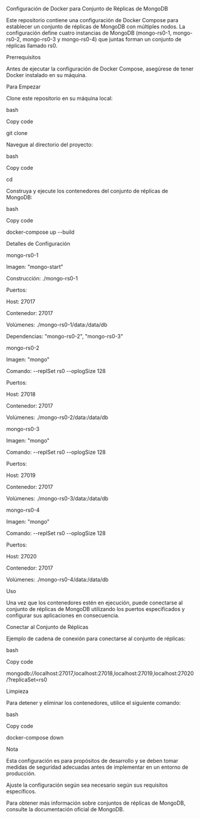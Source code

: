 Configuración de Docker para Conjunto de Réplicas de MongoDB

Este repositorio contiene una configuración de Docker Compose para establecer un conjunto de réplicas de MongoDB con múltiples nodos. La configuración define cuatro instancias de MongoDB (mongo-rs0-1, mongo-rs0-2, mongo-rs0-3 y mongo-rs0-4) que juntas forman un conjunto de réplicas llamado rs0.

Prerrequisitos

Antes de ejecutar la configuración de Docker Compose, asegúrese de tener Docker instalado en su máquina.

Para Empezar

Clone este repositorio en su máquina local:

bash

Copy code

git clone <url-del-repositorio>

Navegue al directorio del proyecto:

bash

Copy code

cd <directorio-del-proyecto>

Construya y ejecute los contenedores del conjunto de réplicas de MongoDB:

bash

Copy code

docker-compose up --build

Detalles de Configuración

mongo-rs0-1

Imagen: "mongo-start"

Construcción: ./mongo-rs0-1

Puertos:

Host: 27017

Contenedor: 27017

Volúmenes: ./mongo-rs0-1/data:/data/db

Dependencias: "mongo-rs0-2", "mongo-rs0-3"

mongo-rs0-2

Imagen: "mongo"

Comando: --replSet rs0 --oplogSize 128

Puertos:

Host: 27018

Contenedor: 27017

Volúmenes: ./mongo-rs0-2/data:/data/db

mongo-rs0-3

Imagen: "mongo"

Comando: --replSet rs0 --oplogSize 128

Puertos:

Host: 27019

Contenedor: 27017

Volúmenes: ./mongo-rs0-3/data:/data/db

mongo-rs0-4

Imagen: "mongo"

Comando: --replSet rs0 --oplogSize 128

Puertos:

Host: 27020

Contenedor: 27017

Volúmenes: ./mongo-rs0-4/data:/data/db

Uso

Una vez que los contenedores estén en ejecución, puede conectarse al conjunto de réplicas de MongoDB utilizando los puertos especificados y configurar sus aplicaciones en consecuencia.

Conectar al Conjunto de Réplicas

Ejemplo de cadena de conexión para conectarse al conjunto de réplicas:

bash

Copy code

mongodb://localhost:27017,localhost:27018,localhost:27019,localhost:27020/?replicaSet=rs0

Limpieza

Para detener y eliminar los contenedores, utilice el siguiente comando:

bash

Copy code

docker-compose down

Nota

Esta configuración es para propósitos de desarrollo y se deben tomar medidas de seguridad adecuadas antes de implementar en un entorno de producción.

Ajuste la configuración según sea necesario según sus requisitos específicos.

Para obtener más información sobre conjuntos de réplicas de MongoDB, consulte la documentación oficial de MongoDB.
